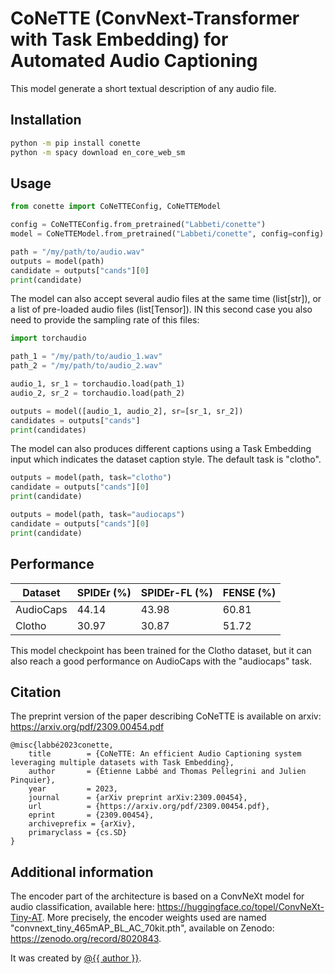 # CoNeTTE (ConvNext-Transformer with Task Embedding) for Automated Audio Captioning

This model generate a short textual description of any audio file.

## Installation
```bash
python -m pip install conette
python -m spacy download en_core_web_sm
```

## Usage
```py
from conette import CoNeTTEConfig, CoNeTTEModel

config = CoNeTTEConfig.from_pretrained("Labbeti/conette")
model = CoNeTTEModel.from_pretrained("Labbeti/conette", config=config)

path = "/my/path/to/audio.wav"
outputs = model(path)
candidate = outputs["cands"][0]
print(candidate)
```

The model can also accept several audio files at the same time (list[str]), or a list of pre-loaded audio files (list[Tensor]). IN this second case you also need to provide the sampling rate of this files:

```py
import torchaudio

path_1 = "/my/path/to/audio_1.wav"
path_2 = "/my/path/to/audio_2.wav"

audio_1, sr_1 = torchaudio.load(path_1)
audio_2, sr_2 = torchaudio.load(path_2)

outputs = model([audio_1, audio_2], sr=[sr_1, sr_2])
candidates = outputs["cands"]
print(candidates)
```

The model can also produces different captions using a Task Embedding input which indicates the dataset caption style. The default task is "clotho".

```py
outputs = model(path, task="clotho")
candidate = outputs["cands"][0]
print(candidate)

outputs = model(path, task="audiocaps")
candidate = outputs["cands"][0]
print(candidate)
```

## Performance
| Dataset | SPIDEr (%) | SPIDEr-FL (%) | FENSE (%) |
| ------------- | ------------- | ------------- | ------------- |
| AudioCaps | 44.14 | 43.98 | 60.81 |
| Clotho | 30.97 | 30.87 | 51.72 |

This model checkpoint has been trained for the Clotho dataset, but it can also reach a good performance on AudioCaps with the "audiocaps" task.

## Citation
The preprint version of the paper describing CoNeTTE is available on arxiv: https://arxiv.org/pdf/2309.00454.pdf

```
@misc{labbé2023conette,
	title        = {CoNeTTE: An efficient Audio Captioning system leveraging multiple datasets with Task Embedding},
	author       = {Étienne Labbé and Thomas Pellegrini and Julien Pinquier},
	year         = 2023,
	journal      = {arXiv preprint arXiv:2309.00454},
	url          = {https://arxiv.org/pdf/2309.00454.pdf},
	eprint       = {2309.00454},
	archiveprefix = {arXiv},
	primaryclass = {cs.SD}
}
```

## Additional information

The encoder part of the architecture is based on a ConvNeXt model for audio classification, available here: https://huggingface.co/topel/ConvNeXt-Tiny-AT.
More precisely, the encoder weights used are named "convnext_tiny_465mAP_BL_AC_70kit.pth", available on Zenodo: https://zenodo.org/record/8020843.

It was created by [@{{ author }}](https://hf.co/{{author}}).